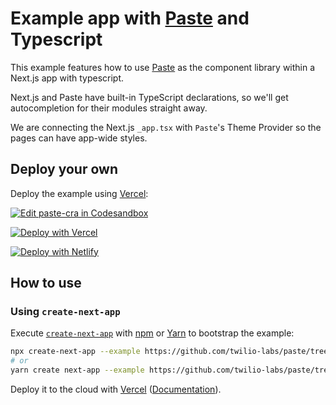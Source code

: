 # Example app with [Paste](https://paste.twilio.design) and Typescript

This example features how to use [Paste](https://paste.twilio.design) as the component library within a Next.js app with typescript.

Next.js and Paste have built-in TypeScript declarations, so we'll get autocompletion for their modules straight away.

We are connecting the Next.js `_app.tsx` with `Paste`'s Theme Provider so the pages can have app-wide styles.

## Deploy your own

Deploy the example using [Vercel](https://vercel.com):

[![Edit paste-cra in Codesandbox](https://codesandbox.io/static/img/play-codesandbox.svg)](https://githubbox.com/twilio-labs/paste-nextjs)

[![Deploy with Vercel](https://vercel.com/button)](https://vercel.com/import/project?template=https://github.com/twilio-labs/paste-nextjs/tree/main)

[![Deploy with Netlify](https://www.netlify.com/img/deploy/button.svg)](https://app.netlify.com/start/deploy?repository=https://github.com/twilio-labs/paste-nextjs)

## How to use

### Using `create-next-app`

Execute [`create-next-app`](https://github.com/vercel/next.js/tree/canary/packages/create-next-app) with [npm](https://docs.npmjs.com/cli/init) or [Yarn](https://yarnpkg.com/lang/en/docs/cli/create/) to bootstrap the example:

```bash
npx create-next-app --example https://github.com/twilio-labs/paste/tree/main/templates/nextjs-template my-paste-app
# or
yarn create next-app --example https://github.com/twilio-labs/paste/tree/main/templates/nextjs-template my-paste-app
```

Deploy it to the cloud with [Vercel](https://vercel.com/import?filter=next.js&utm_source=github&utm_medium=readme&utm_campaign=next-example) ([Documentation](https://nextjs.org/docs/deployment)).
